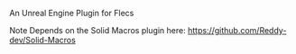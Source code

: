 An Unreal Engine Plugin for Flecs

Note Depends on the Solid Macros plugin here: https://github.com/Reddy-dev/Solid-Macros
